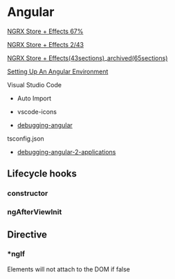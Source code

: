 # Angular

[NGRX Store + Effects 67%](https://platform.ultimatecourses.com/courses/enrolled/227301)

[NGRX Store + Effects 2/43](https://app.ultimatecourses.com/course/ngrx-store-effects)

[NGRX Store + Effects(43sections)](https://app.ultimatecourses.com/course/ngrx-store-effects)_[archived(65sections)](https://platform.ultimatecourses.com/courses/enrolled/227301)

[Setting Up An Angular Environment](https://thinkster.io/tutorials/setting-up-an-angular-environment)

Visual Studio Code

* Auto Import

* vscode-icons

* [debugging-angular](https://code.visualstudio.com/docs/nodejs/angular-tutorial#_debugging-angular)

tsconfig.json

* [debugging-angular-2-applications](https://app.pluralsight.com/guides/debugging-angular-2-applications)


## Lifecycle hooks
### constructor
### ngAfterViewInit

## Directive
### *ngIf
Elements will not attach to the DOM if false
